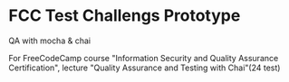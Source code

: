 FCC Test Challengs Prototype 
============================

QA with mocha & chai

For FreeCodeCamp course "Information Security and Quality Assurance Certification", lecture "Quality Assurance and Testing with Chai"(24 test)
